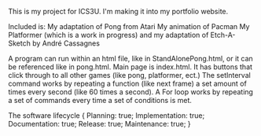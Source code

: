 This is my project for ICS3U. I'm making it into my portfolio website.

Included is:
My adaptation of Pong from Atari
My animation of Pacman
My Platformer (which is a work in progress)
and my adaptation of Etch-A-Sketch by André Cassagnes

A program can run within an html file, like in StandAlonePong.html, or it can be referenced like in pong.html.
Main page is index.html. It has buttons that click through to all other games (like pong, platformer, ect.)
The setInterval command works by repeating a function (like next frame) a set amount of times every second (like 60 times a second).
A For loop works by repeating a set of commands every time a set of conditions is met.



The software lifecycle {
  Planning: true;
  Implementation: true;
  Documentation: true;
  Release: true;
  Maintenance: true;
}
